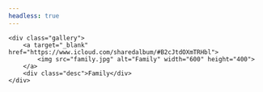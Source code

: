 ```yaml
---
headless: true
---
```


    <div class="gallery">
        <a target="_blank" href="https://www.icloud.com/sharedalbum/#B2cJtdOXmTRHbl">
            <img src="family.jpg" alt="Family" width="600" height="400">
        </a>
        <div class="desc">Family</div>
    </div>
